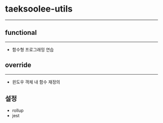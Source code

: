 # taeksoolee-utils
---
## functional
---
- 함수형 프로그래밍 연습

## override
---
- 윈도우 객체 내 함수 재정의

## 설정
- rollup
- jest
